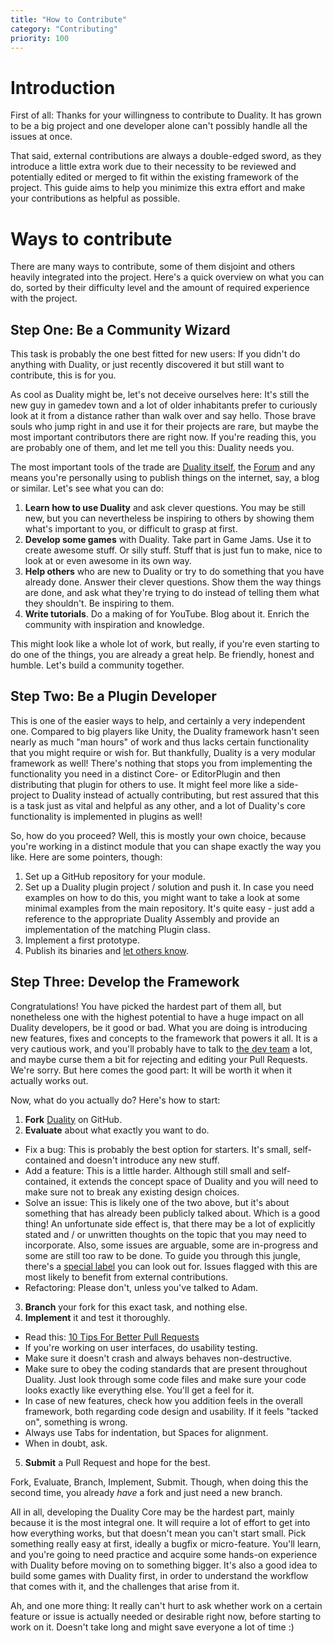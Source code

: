 ```yaml
---
title: "How to Contribute"
category: "Contributing"
priority: 100
---
```


# Introduction

First of all: Thanks for your willingness to contribute to Duality. It has grown to be a big project and one developer alone can't possibly handle all the issues at once. 

That said, external contributions are always a double-edged sword, as they introduce a little extra work due to their necessity to be reviewed and potentially edited or merged to fit within the existing framework of the project. This guide aims to help you minimize this extra effort and make your contributions as helpful as possible.

# Ways to contribute

There are many ways to contribute, some of them disjoint and others heavily integrated into the project. Here's a quick overview on what you can do, sorted by their difficulty level and the amount of required experience with the project.

## Step One: Be a Community Wizard

This task is probably the one best fitted for new users: If you didn't do anything with Duality, or just recently discovered it but still want to contribute, this is for you.

As cool as Duality might be, let's not deceive ourselves here: It's still the new guy in gamedev town and a lot of older inhabitants prefer to curiously look at it from a distance rather than walk over and say hello. Those brave souls who jump right in and use it for their projects are rare, but maybe the most important contributors there are right now. If you're reading this, you are probably one of them, and let me tell you this: Duality needs you.

The most important tools of the trade are [Duality itself](http://duality.adamslair.net), the [Forum](http://forum.adamslair.net) and any means you're personally using to publish things on the internet, say, a blog or similar. Let's see what you can do:

1. **Learn how to use Duality** and ask clever questions. You may be still new, but you can nevertheless be inspiring to others by showing them what's important to you, or difficult to grasp at first.
2. **Develop some games** with Duality. Take part in Game Jams. Use it to create awesome stuff. Or silly stuff. Stuff that is just fun to make, nice to look at or even awesome in its own way.
3. **Help others** who are new to Duality or try to do something that you have already done. Answer their clever questions. Show them the way things are done, and ask what they're trying to do instead of telling them what they shouldn't. Be inspiring to them.
4. **Write tutorials**. Do a making of for YouTube. Blog about it. Enrich the community with inspiration and knowledge.

This might look like a whole lot of work, but really, if you're even starting to do one of the things, you are already a great help. Be friendly, honest and humble. Let's build a community together.

## Step Two: Be a Plugin Developer

This is one of the easier ways to help, and certainly a very independent one. Compared to big players like Unity, the Duality framework hasn't seen nearly as much "man hours" of work and thus lacks certain functionality that you might require or wish for. But thankfully, Duality is a very modular framework as well! There's nothing that stops you from implementing the functionality you need in a distinct Core- or EditorPlugin and then distributing that plugin for others to use. It might feel more like a side-project to Duality instead of actually contributing, but rest assured that this is a task just as vital and helpful as any other, and a lot of Duality's core functionality is implemented in plugins as well! 

So, how do you proceed? Well, this is mostly your own choice, because you're working in a distinct module that you can shape exactly the way you like. Here are some pointers, though:

1. Set up a GitHub repository for your module.
2. Set up a Duality plugin project / solution and push it. In case you need examples on how to do this, you might want to take a look at some minimal examples from the main repository. It's quite easy - just add a reference to the appropriate Duality Assembly and provide an implementation of the matching Plugin class.
3. Implement a first prototype.
4. Publish its binaries and [let others know](http://forum.adamslair.net).

## Step Three: Develop the Framework

Congratulations! You have picked the hardest part of them all, but nonetheless one with the highest potential to have a huge impact on all Duality developers, be it good or bad. What you are doing is introducing new features, fixes and concepts to the framework that powers it all. It is a very cautious work, and you'll probably have to talk to [the dev team](https://github.com/orgs/AdamsLair/people) a lot, and maybe curse them a bit for rejecting and editing your Pull Requests. We're sorry. But here comes the good part: It will be worth it when it actually works out.

Now, what do you actually do? Here's how to start:

1. **Fork** [Duality](https://github.com/AdamsLair/duality) on GitHub.
2. **Evaluate** about what exactly you want to do.
  * Fix a bug: This is probably the best option for starters. It's small, self-contained and doesn't introduce any new stuff.
  * Add a feature: This is a little harder. Although still small and self-contained, it extends the concept space of Duality and you will need to make sure not to break any existing design choices.
  * Solve an issue: This is likely one of the two above, but it's about something that has already been publicly talked about. Which is a good thing! An unfortunate side effect is, that there may be a lot of explicitly stated and / or unwritten thoughts on the topic that you may need to incorporate. Also, some issues are arguable, some are in-progress and some are still too raw to be done. To guide you through this jungle, there's a [special label](https://github.com/AdamsLair/duality/labels/Up%20For%20Grabs) you can look out for. Issues flagged with this are most likely to benefit from external contributions.
  * Refactoring: Please don't, unless you've talked to Adam.
3. **Branch** your fork for this exact task, and nothing else.
4. **Implement** it and test it thoroughly.
  * Read this: [10 Tips For Better Pull Requests](http://blog.ploeh.dk/2015/01/15/10-tips-for-better-pull-requests/)
  * If you're working on user interfaces, do usability testing.
  * Make sure it doesn't crash and always behaves non-destructive.
  * Make sure to obey the coding standards that are present throughout Duality. Just look through some code files and make sure your code looks exactly like everything else. You'll get a feel for it.
  * In case of new features, check how you addition feels in the overall framework, both regarding code design and usability. If it feels "tacked on", something is wrong.
  * Always use Tabs for indentation, but Spaces for alignment.
  * When in doubt, ask.
5. **Submit** a Pull Request and hope for the best.

Fork, Evaluate, Branch, Implement, Submit. Though, when doing this the second time, you already _have_ a fork and just need a new branch. 

All in all, developing the Duality Core may be the hardest part, mainly because it is the most integral one. It will require a lot of effort to get into how everything works, but that doesn't mean you can't start small. Pick something really easy at first, ideally a bugfix or micro-feature. You'll learn, and you're going to need practice and acquire some hands-on experience with Duality before moving on to something bigger. It's also a good idea to build some games with Duality first, in order to understand the workflow that comes with it, and the challenges that arise from it. 

Ah, and one more thing: It really can't hurt to ask whether work on a certain feature or issue is actually needed or desirable right now, before starting to work on it. Doesn't take long and might save everyone a lot of time :)
